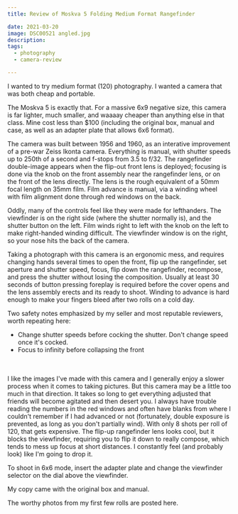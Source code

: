 ```yaml
---
title: Review of Moskva 5 Folding Medium Format Rangefinder

date: 2021-03-20
image: DSC00521 angled.jpg
description: 
tags:
  - photography
  - camera-review

---
```


I wanted to try medium format (120) photography.  I wanted a camera that was both cheap and portable.  

The Moskva 5 is exactly that.  For a massive 6x9 negative size, this camera is far lighter, much smaller, and waaaay cheaper than anything else in that class.  Mine cost less than $100 (including the original box, manual and case, as well as an adapter plate that allows 6x6 format).

<v-img src="DSC00521 angled.jpg" alt="bar" :dirp="dir"></v-img>

The camera was built between 1956 and 1960, as an interative improvement of a pre-war Zeiss Ikonta camera.  Everything is manual, with shutter speeds up to 250th of a second and f-stops from 3.5 to f/32.  The rangefinder double-image appears when the flip-out front lens is deployed; focusing is done via the knob on the front assembly near the rangefinder lens, or on the front of the lens directly.  The lens is the rough equivalent of a 50mm focal length on 35mm film.  Film advance is manual, via a winding wheel with film alignment done through red windows on the back.

Oddly, many of the controls feel like they were made for lefthanders.  The viewfinder is on the right side (where the shutter normally is), and the shutter button on the left.  Film winds right to left with the knob on the left to make right-handed winding difficult.  The viewfinder window is on the right, so your nose hits the back of the camera.  


Taking a photograph with this camera is an ergonomic mess, and requires changing hands several times to open the front, flip up the rangefinder, set aperture and shutter speed, focus, flip down the rangefinder, recompose, and press the shutter without losing the composition.  Usually at least 30 seconds of button pressing foreplay is required before the cover opens and the lens assembly erects and its ready to shoot.  Winding to advance is hard enough to make your fingers bleed after two rolls on a cold day.

Two safety notes emphasized by my seller and most reputable reviewers, worth repeating here:
 - Change shutter speeds before cocking the shutter.  Don't change speed once it's cocked.
 - Focus to infinity before collapsing the front
<BR><BR><BR>
  

I like the images I've made with this camera and I generally enjoy a slower process when it comes to taking pictures.  But this camera may be a little too much in that direction.  It takes so long to get everything adjusted that friends will become agitated and then desert you.  I always have trouble reading the numbers in the red windows and often have blanks from where I couldn't remember if I had advanced or not (fortunately, double exposure is prevented, as long as you don't partially wind).  With only 8 shots per roll of 120, that gets expensive.  The flip-up rangefinder lens looks cool, but it blocks the viewfinder, requiring you to flip it down to really compose, which tends to mess up focus at short distances.  I constantly feel (and probably look) like I'm going to drop it.

To shoot in 6x6 mode, insert the adapter plate and change the viewfinder selector on the dial above the viewfinder.

<v-img src="DSC00518 front closed.jpg" alt="bar" :dirp="dir"></v-img>
<v-img src="DSC00519 front open.jpg" alt="bar" :dirp="dir"></v-img>
<v-img src="DSC00516 top.jpg" alt="bar" :dirp="dir"></v-img>
<v-img src="DSC00517 back.jpg" alt="bar" :dirp="dir"></v-img>
<v-img src="DSC00513 vertical.jpg" alt="bar" :dirp="dir"></v-img>

My copy came with the original box and manual.
<v-img src="DSC00514 box.jpg" alt="bar" :dirp="dir"></v-img>

The worthy photos from my first few rolls are posted <nuxt-link to="moskva5-photos">here</nuxt-link>.


